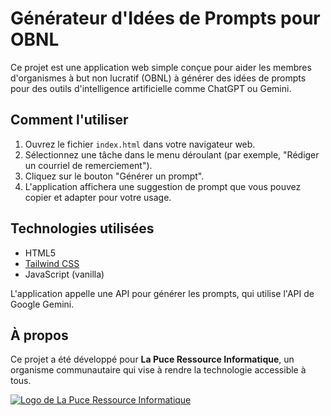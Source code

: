 # Générateur d'Idées de Prompts pour OBNL

Ce projet est une application web simple conçue pour aider les membres d'organismes à but non lucratif (OBNL) à générer des idées de prompts pour des outils d'intelligence artificielle comme ChatGPT ou Gemini.

## Comment l'utiliser

1.  Ouvrez le fichier `index.html` dans votre navigateur web.
2.  Sélectionnez une tâche dans le menu déroulant (par exemple, "Rédiger un courriel de remerciement").
3.  Cliquez sur le bouton "Générer un prompt".
4.  L'application affichera une suggestion de prompt que vous pouvez copier et adapter pour votre usage.

## Technologies utilisées

*   HTML5
*   [Tailwind CSS](https://tailwindcss.com/)
*   JavaScript (vanilla)

L'application appelle une API pour générer les prompts, qui utilise l'API de Google Gemini.

## À propos

Ce projet a été développé pour **La Puce Ressource Informatique**, un organisme communautaire qui vise à rendre la technologie accessible à tous.

[![Logo de La Puce Ressource Informatique](https://lapuce.org/new/wp-content/uploads/2024/03/cropped-VersionImpression.png)](https://lapuce.org)
